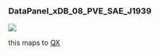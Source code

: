 ### DataPanel\_xDB\_08\_PVE\_SAE\_J1939

![](https://user-images.githubusercontent.com/69573151/210790541-559972f5-140e-468a-8261-fd8dfd61877a.png)

this maps to [QX](../QX)
